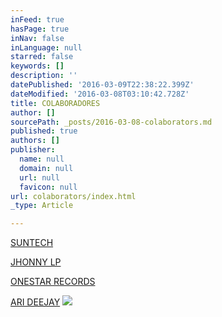 ```yaml
---
inFeed: true
hasPage: true
inNav: false
inLanguage: null
starred: false
keywords: []
description: ''
datePublished: '2016-03-09T22:38:22.399Z'
dateModified: '2016-03-08T03:10:42.728Z'
title: COLABORADORES
author: []
sourcePath: _posts/2016-03-08-colaborators.md
published: true
authors: []
publisher:
  name: null
  domain: null
  url: null
  favicon: null
url: colaborators/index.html
_type: Article

---
```

[SUNTECH][0]

[JHONNY LP][1]

[ONESTAR RECORDS][2]

[ARI DEEJAY][3]
![](https://the-grid-user-content.s3-us-west-2.amazonaws.com/bcb2a9d2-360f-46f8-aa16-64a51e331e2f.jpg)

[0]: https://www.facebook.com/suntechdj/
[1]: https://www.facebook.com/jhonnylpofficial/
[2]: https://www.facebook.com/onestarrecordstv/
[3]: https://www.facebook.com/arideejay?fref=ts